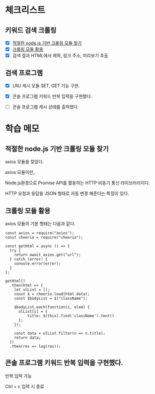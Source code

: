 # 체크리스트

## 키워드 검색 크롤링

- [x] [적절한 node.js 기반 크롤링 모듈 찾기](#적절한-nodejs-기반-크롤링-모듈-찾기)
- [x] [크롤링 모듈 활용](#크롤링-모듈-활용)
- [x] 검색 결과 HTML에서 제목, 링크 주소, 미리보기 추출

## 검색 프로그램

- [x] LRU 캐시 모듈 SET, GET 기능 구현.

- [x] 콘솔 프로그램 키워드 반복 입력을 구현했다.

- [ ] 콘솔 프로그램 캐시 상태를 출력했다.



# 학습 메모

## 적절한 node.js 기반 크롤링 모듈 찾기

axios 모듈을 찾았다.

axios 모듈이란,

Node.js환경으로 Promise API를 활용하는 HTTP 비동기 통신 라이브러리이다.

HTTP 요청과 응답을 JSON 형태로 자동 변경 해준다는 특징이 있다.

## 크롤링 모듈 활용


axios 모듈의 기본 형태는 다음과 같다.
```
const axios = require("axios");
const cheerio = require("cheerio");

const getHtml = async () => {
  try {
    return await axios.get("url");
  } catch (error) {
    console.error(error);
  }
};

getHtml()
  .then(html => {
    let ulList = [];
    const $ = cheerio.load(html.data);
    const $bodyList = $("className");

    $bodyList.each(function(i, elem) {
      ulList[i] = {
          title: $(this).find('className').text()
      };
    });

    const data = ulList.filter(n => n.title);
    return data;
  })
  .then(res => log(res));
```


## 콘솔 프로그램 키워드 반복 입력을 구현했다.

반복 입력 가능

Ctrl + c 입력 시 종료